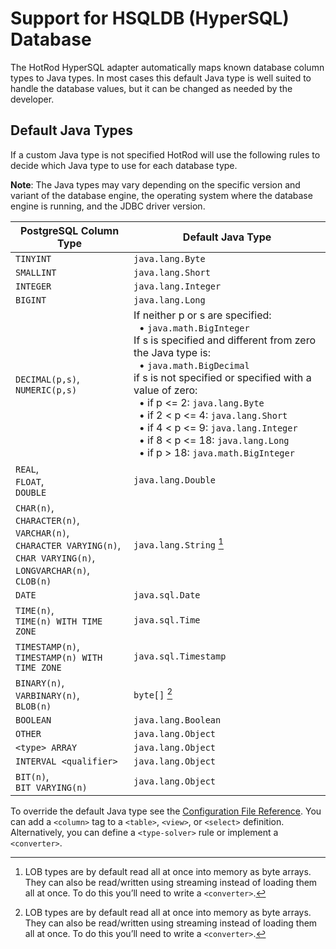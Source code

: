 # Support for HSQLDB (HyperSQL) Database

The HotRod HyperSQL adapter automatically maps known database column types to Java types. In most cases this default Java type is well suited to handle the database values, but it can be changed as needed by the developer.

## Default Java Types

If a custom Java type is not specified HotRod will use the following rules to decide which Java type to use for each database type.

**Note**: The Java types may vary depending on the specific version and variant of the database engine, the operating system where the database engine is running, and the JDBC driver version.

| PostgreSQL Column Type | Default Java Type |
| -- | -- |
| `TINYINT` | `java.lang.Byte` |
| `SMALLINT` | `java.lang.Short` |
| `INTEGER` | `java.lang.Integer` |
| `BIGINT` | `java.lang.Long` |
| `DECIMAL(p,s)`,<br/>`NUMERIC(p,s)` | If neither p or s are specified:<br/>&nbsp;&nbsp;&bull; `java.math.BigInteger`<br/>If s is specified and different from zero the Java type is:<br/>&nbsp;&nbsp;&bull; `java.math.BigDecimal`<br/>if s is not specified or specified with a value of zero:<br/>&nbsp;&nbsp;&bull; if p <= 2: `java.lang.Byte`<br/>&nbsp;&nbsp;&bull; if 2 < p <= 4: `java.lang.Short`<br/>&nbsp;&nbsp;&bull; if 4 < p <= 9: `java.lang.Integer`<br/>&nbsp;&nbsp;&bull; if 8 < p <= 18: `java.lang.Long`<br/>&nbsp;&nbsp;&bull; if p > 18: `java.math.BigInteger` |
| `REAL`,<br/>`FLOAT`,<br/>`DOUBLE` | `java.lang.Double` |
| `CHAR(n)`,<br/>`CHARACTER(n)`,<br/>`VARCHAR(n)`,<br/>`CHARACTER VARYING(n)`,<br/>`CHAR VARYING(n)`,<br/>`LONGVARCHAR(n)`,<br/>`CLOB(n)` | `java.lang.String` [^1] |
| `DATE` | `java.sql.Date` |
| `TIME(n)`,<br/>`TIME(n) WITH TIME ZONE` | `java.sql.Time` |
| `TIMESTAMP(n)`,<br/>`TIMESTAMP(n) WITH TIME ZONE` | `java.sql.Timestamp` |
| `BINARY(n)`,<br/>`VARBINARY(n)`,<br/>`BLOB(n)` | `byte[]` [^1] |
| `BOOLEAN` | `java.lang.Boolean` |
| `OTHER` | `java.lang.Object` |
| `<type> ARRAY` | `java.lang.Object` |
| `INTERVAL <qualifier>` | `java.lang.Object` |
| `BIT(n)`,<br/>`BIT VARYING(n)` | `java.lang.Object` |


[^1]: LOB types are by default read all at once into memory as byte arrays. They can also be read/written using streaming instead of loading them all at once. To do this you’ll need to write a `<converter>`.


To override the default Java type see the [Configuration File Reference](../configuration-file-structure.md). You can add a `<column>` tag to a `<table>`, `<view>`, or `<select>` definition. Alternatively, you can define a `<type-solver>` rule or implement a `<converter>`.

